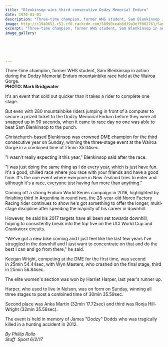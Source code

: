 ```yaml
---
title: "Blenkinsop wins third consecutive Dodzy Memorial Enduro"
date: 1970-01-01
description: "Three-time champion, former WHS student, Sam Blenkinsop in action during the Dodzy Memorial Enduro mountainbike race held at the Wairoa Gorge..."
image: http://c1940652.r52.cf0.rackcdn.com/58990ceab8d39a3eff002761/Sam-Blenkinsop-ex-3-time-champ-Feb-2017.jpg
excerpt: "Three-time champion, former WHS student, Sam Blenkinsop in action during the Dodzy Memorial Enduro mountainbike race held at the Wairoa Gorge."
image_gallery:
    
    
    
    
    
---
```


<p><span>Three-time champion, former WHS student, Sam Blenkinsop in action during the Dodzy Memorial Enduro mountainbike race held at the Wairoa Gorge.<br /><strong>PHOTO: Mark Bridgwater&nbsp;</strong></span></p>
<p>It's an event that sold out quicker than it takes a rider to complete one stage.</p>
<p>But even with 280 mountainbike riders jumping in front of a computer to secure a prized ticket to the Dodzy Memorial Enduro&nbsp;before they were all snapped&nbsp;up&nbsp;in 90 seconds, when it came to race day no one was able to beat Sam Blenkinsop to the punch.</p>
<p>Christchurch-based Blenkinsop&nbsp;was crowned DME&nbsp;champion for the third consecutive year on Sunday, winning the three-stage event at the Wairoa Gorge in a combined time of 25min 35.04sec.</p>
<p>"I wasn't really expecting it this year," Blenkinsop said after the race.</p>
<p>"I was just doing the same thing as I do every year, which is just have fun. It's a good, chilled race where you race with your friends and have a good time. It's the one event where everyone in New Zealand tries to enter and although it's a race, everyone just having fun more than anything."</p>
<p>Coming off a strong Enduro World Series campaign in 2016, highlighted by finishing third in Argentina in round two, the 28-year-old Norco Factory Racing rider&nbsp;continues to show he's got something to offer the longer, multi-stage&nbsp;discipline after spending the majority of his career in downhill.</p>
<p>However, he said his 2017 targets have all been set towards downhill, hoping to consistently break into the top five on the UCI World Cup and Crankworx circuits.</p>
<p>"We've got a new bike coming and I just feel like the last few years I've struggled in the downhill and I just want to concentrate on that and do the best I can and go from there," he said.</p>
<p>Keegan Wright, competing at the DME for the first time, was second in&nbsp;25min 54.44sec, with Wyn Masters, who crashed on the final stage,&nbsp;third in 25min 56.84sec.</p>
<p>The elite women's section was won by Harriet Harper, last year's runner up.</p>
<p>Harper, who used to live in Nelson, was on form on Sunday, winning all three stages to post a combined time of 30min 35.59sec.</p>
<p>Second place was Anka Martin (32min 17.72sec) and third was Ronja Hill-Wright (32min 35.56sec).</p>
<p>The event&nbsp;is held in memory of James "Dodzy" Dodds who was tragically killed in a hunting accident in 2012.</p>
<p><em>By Phillip Rollo</em><br /><em>Stuff &nbsp;Sport 6/2/17</em></p>


